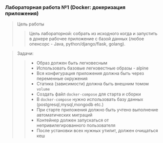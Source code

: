 ### Лабораторная работа №1 (Docker: докеризация приложения)


> Цель работы
>> Цель лабораторной: собрать из исходного когда и запустить в докере рабочее приложение с базой данных (любое опенсорс - Java, python/django/flask, golang).

> Задачи:
>> * Образ должен быть легковесным
>> * Использовать базовые легковестные образы - alpine
>> * Вся конфигурация приложения должна быть через переменные окружения
>> * Статика (зависимости) должна быть внешним томом `volume`
>> * Создать файл `docker-compose` для старта и сборки
>> * В `docker-compose` нужно использовать базу данных (postgresql,mysql,mongodb etc.)
>> * При старте приложения должно быть учтено выполнение автоматических миграций
>> * Контейнер должен запускаться от непривилегированного пользователя
>> * После установки всех нужных утилит, должен очищаться кеш


